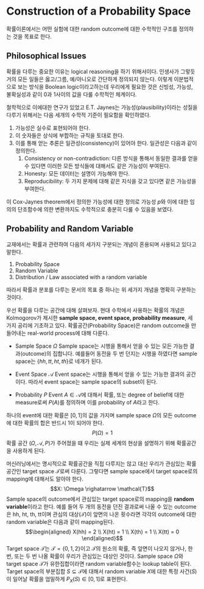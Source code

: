 # Construction of a Probability Space

확률이론에서는 어떤 실험에 대한 random outcome에 대한 수학적인 구조를 정의하는 것을 목표로 한다.

## Philosophical Issues

확률을 다루는 중요한 이유는 logical reasoning을 하기 위해서이다. 인생사가 그렇듯 거의 모든 일들은 옳고/그름, 예/아니오로 간단하게 정의되지 않는다. 이렇게 이분법적으로 보는 방식을 Boolean logic이라고하는데 우리에게 필요한 것은 신빙성, 가능성, 불확실성과 같이 0과 1사이의 값을 다룰 수학적인 체계이다.

철학적으로 이에대한 연구가 있었고 E.T. Jaynes는 가능성(plausibility)이라는 성질을 다루기 위해서는 다음 세개의 수학적 기준이 필요함을 확인하였다.

1. 가능성은 실수로 표현되어야 한다.
2. 이 숫자들은 상식에 부합하는 규칙을 토대로 한다.
3. 이를 통해 얻는 추론은 일관성(consistency)이 있어야 한다. 일관성은 다음과 같이 정의한다.
   1. Consistency or non-contradiction: 다른 방식을 통해서 동일한 결과를 얻을 수 있다면 이러한 모든 방식들에 대해서도 같은 가능성이 부여된다.
   2. Honesty: 모든 데이터는 설명이 가능해야 한다.
   3. Reproducibility: 두 가지 문제에 대해 같은 지식을 갖고 있다면 같은 가능성을 부여한다.

이 Cox-Jaynes theorem에서 정의한 가능성에 대한 정의로 가능성 $p$와 이에 대한 임의의 단조함수에 의한 변환까지도 수학적으로 충분히 다룰 수 있음을 보였다.

## Probability and Random Variable

교재에서는 확률과 관련하여 다음의 세가지 구분되는 개념이 혼용되며 사용되고 있다고 말한다.

1. Probability Space
2. Random Variable
3. Distribution / Law associated with a random variable

따라서 확률과 분포를 다루는 문서의 목표 중 하나는 위 세가지 개념을 명확히 구분하는 것이다.

우선 확률을 다루는 공간에 대해 살펴보자. 현대 수학에서 사용하는 확률의 개념은 Kolmogorov가 제시한 **sample space, event space, probability measure**, 세 가지 공리에 기초하고 있다. 확률공간(Probability Space)은  random outcome을 만들어내는 real-world process에 대해 다룬다.

* Sample Space $\Omega$
  Sample space는 시행을 통해서 얻을 수 있는 모든 가능한 결과(outcome)의 집합니다. 예를들어 동전을 두 번 던지는 시행을 하였다면 sample space는 $\{hh, tt, ht, th\}$로 네개가 된다.

* Event Space $\mathcal{A}$
  Event space는 시행을 통해서 얻을 수 있는 가능한 결과의 공간이다. 따라서 event space는 sample space의 subset이 된다. 

* Probability $P$
  Event $A \in \mathcal{A}$에 대해서 확률, 또는 degree of belief에 대한 measure로써 $P(A)$를 정의하며 이를 probability of $A$라고 한다.

하나의 event에 대한 확률은 $[0, 1]$의 값을 가지며 sample space $\Omega$의 모든 outcome에 대한 확률의 합은 반드시 1이 되어야 한다.
$$P(\Omega) = 1$$
확률 공간 $(\Omega, \mathcal{A}, P)$가 주어졌을 떄 우리는 실제 세계의 현상을 설명하기 위해 확률공간을 사용하게 된다.

머신러닝에서는 명시적으로 확률공간을 직접 다루지는 않고 대신 우리가 관심있는 확률공간인 target space $\mathcal{T}$로써 다룬다. 그렇다면 sample space에서 target space로의 mapping에 대해서도 알아야 한다.
$$X: \Omega \righatarrow \mathcal{T}$$
Sample space의 outcome에서 관심있는 target space로의 mapping을 **random variable**이라고 한다. 예를 들어 두 개의 동전을 던진 결과로써 나올 수 있는 outcome은 hh, ht, th, tt이며 관심의 대상($\mathcal{T}$)이 앞면의 나온 횟수라면 각각의 outcome에 대한 random variable은 다음과 같이 mapping된다.
$$\begin{aligned}
X(hh) = 2 \\ X(ht) = 1 \\ X(th) = 1 \\ X(tt) = 0
\end{aligned}$$
Target space $\mathcal{T}$는 $\mathcal{T} = \{0, 1, 2\}$이고 $\mathcal{T}$의 원소의 확률, 즉 앞면이 나오지 않거나, 한 번, 또는 두 번 나올 확률이 우리가 관심있는 대상인 것이다. Sample space $\Omega$와 target space $\mathcal{T}$가 유한집합이라면 random variable함수는 lookup table이 된다. Target space의 부분집합 $S \subseteq \mathcal{T}$에 대해서 random variable $X$에 대한 특정 사건($S$)이 일어날 확률을 엄밀하게 $P_{X}(S) \in [0, 1]$로 표현한다.

## 